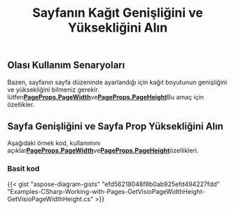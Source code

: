 ﻿---
title: Sayfanın Kağıt Genişliğini ve Yüksekliğini Alın
type: docs
weight: 50
url: /tr/net/get-paper-width-and-height-of-page/
description: Bu bölümde visio sayfasının kağıt boyutunun Aspose.Diagram ile nasıl alınacağı açıklanmaktadır.
---
## **Olası Kullanım Senaryoları**

Bazen, sayfanın sayfa düzeninde ayarlandığı için kağıt boyutunun genişliğini ve yüksekliğini bilmeniz gerekir. lütfen[**PageProps.PageWidth**](https://reference.aspose.com/diagram/net/aspose.diagram/pageprops/properties/pagewidth)ve[**PageProps.PageHeight**](https://reference.aspose.com/diagram/net/aspose.diagram/pageprops/properties/pageheight)Bu amaç için özellikler.

## **Sayfa Genişliğini ve Sayfa Prop Yüksekliğini Alın**

 Aşağıdaki örnek kod, kullanımını açıklar[**PageProps.PageWidth**](https://reference.aspose.com/diagram/net/aspose.diagram/pageprops/properties/pagewidth)ve[**PageProps.PageHeight**](https://reference.aspose.com/diagram/net/aspose.diagram/pageprops/properties/pageheight)özellikleri.

### **Basit kod**

{{< gist "aspose-diagram-gists" "efd56218048f8b0ab925efd494227fdd" "Examples-CSharp-Working-with-Pages-GetVisioPageWidthHeight-GetVisioPageWidthHeight.cs" >}}
